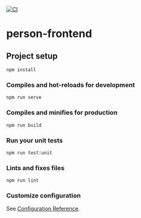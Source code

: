 [![CI](https://github.com/HtwProgramming/webtech-person-frontend/actions/workflows/ci.yml/badge.svg)](https://github.com/HtwProgramming/webtech-person-frontend/actions/workflows/ci.yml)

# person-frontend

## Project setup
```
npm install
```

### Compiles and hot-reloads for development
```
npm run serve
```

### Compiles and minifies for production
```
npm run build
```

### Run your unit tests
```
npm run test:unit
```

### Lints and fixes files
```
npm run lint
```

### Customize configuration
See [Configuration Reference](https://cli.vuejs.org/config/).
